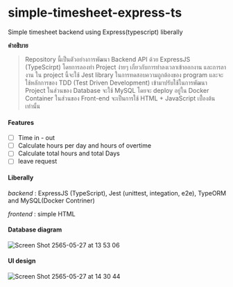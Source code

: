# simple-timesheet-express-ts
Simple timesheet backend using Express(typescript) liberally 

**คำอธิบาย**

>Repository นี้เป็นตัวอย่างการพัฒนา Backend API ด้วย ExpressJS (TypeScirpt) โดยการลองทำ Project ง่ายๆ เกี่ยวกับการทำลงเวลาเข้าออกงาน และการลางาน 
>ใน project นี้จะใช้ Jest library ในการทดสอบความถูกต้องของ program และจะใช้หลักการของ TDD (Test Driven Development) เข้ามาปรับใช้ในการพัฒนา Project 
>ในส่วนของ Database จะใช้ MySQL โดยจะ deploy อยู่ใน Docker Container
>ในส่วนของ Front-end จะเป็นการใช้ HTML + JavaScript เบื้่องต้นเท่านั้น 

#### Features
- [ ] Time in - out
- [ ] Calculate hours per day and hours of overtime
- [ ] Calculate total hours and total Days
- [ ] leave request

#### Liberally
*backend* : ExpressJS (TypeScript), Jest (unittest, integation, e2e), TypeORM and MySQL(Docker Contriner)

*frontend* : simple HTML

#### Database diagram
![Screen Shot 2565-05-27 at 13 53 06](https://user-images.githubusercontent.com/82103342/170647118-d02e60f2-b160-435e-833b-7785c3348208.png)

#### UI design

![Screen Shot 2565-05-27 at 14 30 44](https://user-images.githubusercontent.com/82103342/170663279-a121591f-a671-490b-95d9-085ebd944de3.png)
